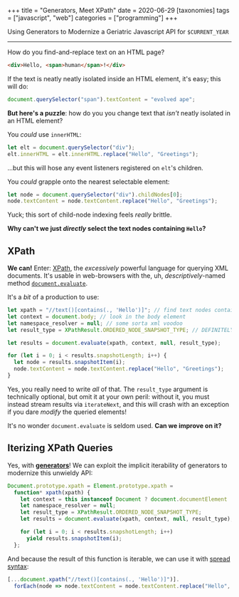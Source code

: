+++
title = "Generators, Meet XPath"
date = 2020-06-29
[taxonomies]
tags = ["javascript", "web"]
categories = ["programming"]
+++

Using Generators to Modernize a Geriatric Javascript API for `$CURRENT_YEAR`

<!-- more -->
---

How do you find-and-replace text on an HTML page?
```html
<div>Hello, <span>human</span>!</div>
```
If the text is neatly neatly isolated inside an HTML element, it's easy; this will do:
```javascript
document.querySelector("span").textContent = "evolved ape";
```
**But here's a puzzle**: how do you you change text that *isn't* neatly isolated in an HTML element?

You *could* use `innerHTML`:
```javascript
let elt = document.querySelector("div");
elt.innerHTML = elt.innerHTML.replace("Hello", "Greetings");
```
...but this will hose any event listeners registered on `elt`'s children.


You *could* grapple onto the nearest selectable element:
```javascript
let node = document.querySelector("div").childNodes[0];
node.textContent = node.textContent.replace("Hello", "Greetings");
```
Yuck; this sort of child-node indexing feels *really* brittle.

**Why can't we just *directly* select the text nodes containing `Hello`?**

## XPath
**We can!** Enter: [XPath](https://en.wikipedia.org/wiki/XPath), the *excessively* powerful language for querying XML documents. It's usable in web-browsers with the, uh, *descriptively*-named method [`document.evaluate`](https://developer.mozilla.org/en-US/docs/Web/API/Document/evaluate).

It's a *bit* of a production to use:
```javascript
let xpath = "//text()[contains(., 'Hello')]"; // find text nodes containing 'Hello'
let context = document.body; // look in the body element
let namespace_resolver = null; // some sorta xml voodoo
let result_type = XPathResult.ORDERED_NODE_SNAPSHOT_TYPE; // DEFINITELY MAKE SURE YOU USE THIS

let results = document.evaluate(xpath, context, null, result_type);

for (let i = 0; i < results.snapshotLength; i++) {
  let node = results.snapshotItem(i);
  node.textContent = node.textContent.replace("Hello", "Greetings");
}
```
Yes, you really need to write *all* of that. The `result_type` argument is technically optional, but omit it at your own peril: without it, you must instead stream results via `iterateNext`, and this will crash with an exception if you dare *modify* the queried elements!

It's no wonder `document.evaluate` is seldom used. **Can we improve on it?**

## Iterizing XPath Queries
Yes, with [**generators**](https://developer.mozilla.org/en-US/docs/Web/JavaScript/Guide/Iterators_and_Generators)! We can exploit the implicit iterability of generators to modernize this unwieldy API:
```javascript
Document.prototype.xpath = Element.prototype.xpath =
  function* xpath(xpath) {
    let context = this instanceof Document ? document.documentElement : this;
    let namespace_resolver = null;
    let result_type = XPathResult.ORDERED_NODE_SNAPSHOT_TYPE;
    let results = document.evaluate(xpath, context, null, result_type);

    for (let i = 0; i < results.snapshotLength; i++)
      yield results.snapshotItem(i);
  };
```
And because the result of this function is iterable, we can use it with [spread syntax](https://developer.mozilla.org/en-US/docs/Web/JavaScript/Reference/Operators/Spread_syntax):
```javascript
[...document.xpath("//text()[contains(., 'Hello')]")].
  forEach(node => node.textContent = node.textContent.replace("Hello", "Greetings"));
```